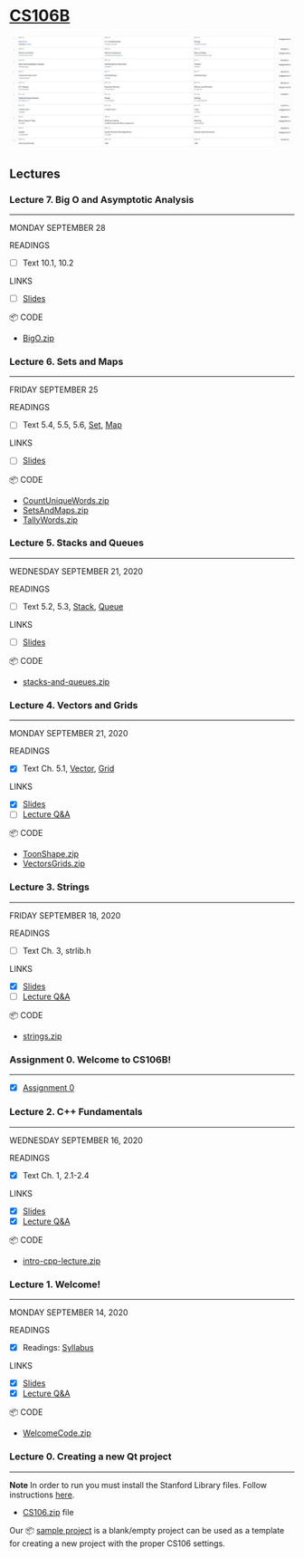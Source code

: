 # [CS106B](http://web.stanford.edu/class/cs106b/)

![Schedule](./images/schedule.png)

## Lectures

### Lecture 7. Big O and Asymptotic Analysis
-----
MONDAY SEPTEMBER 28

READINGS
- [ ] Text 10.1, 10.2

LINKS
- [ ] [Slides](./lectures/lecture_7/slides.pdf)

📦 CODE
* [BigO.zip](./lectures/lecture_7/BigO.zip)


### Lecture 6. Sets and Maps
-----
FRIDAY SEPTEMBER 25

READINGS
- [ ] Text 5.4, 5.5, 5.6, [Set](https://web.stanford.edu/class/cs106b/library/documentation/Set.html), [Map](https://web.stanford.edu/class/cs106b/library/documentation/Map.html)

LINKS
- [ ] [Slides](./lectures/lecture_6/slides.pdf)

📦 CODE
* [CountUniqueWords.zip](./lectures/lecture_6/CountUniqueWords.zip)
* [SetsAndMaps.zip](./lectures/lecture_6/SetsAndMaps.zip)
* [TallyWords.zip](./lectures/lecture_6/TallyWords.zip)

### Lecture 5. Stacks and Queues
-----
WEDNESDAY SEPTEMBER 21, 2020


READINGS
- [ ] Text 5.2, 5.3, [Stack](https://web.stanford.edu/class/cs106b/library/documentation/Stack.html), [Queue](https://web.stanford.edu/class/cs106b/library/documentation/Queue.html)

LINKS
- [ ] [Slides](./lectures/lecture_5/lecture5_slides.pdf)

📦 CODE

* [stacks-and-queues.zip](./lectures/lecture_5/stacks-and-queues.zip)


### Lecture 4. Vectors and Grids
-----
MONDAY SEPTEMBER 21, 2020

READINGS
- [X] Text Ch. 5.1, [Vector](https://web.stanford.edu/dept/cs_edu/cppdoc/Vector-class.html), [Grid](https://web.stanford.edu/dept/cs_edu/cppdoc/Grid-class.html)

LINKS
- [X] [Slides](./lectures/lecture_4/lecture4_slides.pdf)
- [ ] [Lecture Q&A]()

📦 CODE
* [ToonShape.zip](./lectures/lecture_4/ToonShade.zip)
* [VectorsGrids.zip](./lectures/lecture_4/VectorsGrids.zip)

### Lecture 3. Strings
-----
FRIDAY SEPTEMBER 18, 2020

READINGS
- [ ] Text Ch. 3, strlib.h

LINKS
- [X] [Slides](./lectures/lecture_3/lecture3_slides.pdf)
- [ ] [Lecture Q&A]()

📦 CODE
* [strings.zip](./lectures/lecture_3/strings.zip)

### Assignment 0. Welcome to CS106B!
-----
- [X] [Assignment 0](./assignments/assignment_0/)

### Lecture 2. C++ Fundamentals
-----
WEDNESDAY SEPTEMBER 16, 2020

READINGS
- [X] Text Ch. 1, 2.1-2.4

LINKS
- [X] [Slides](./lectures/lecture_2/lecture2_slides.pdf)
- [X] [Lecture Q&A]()

📦 CODE
* [intro-cpp-lecture.zip](./lectures/lecture_2/intro-cpp-lecture.zip)


### Lecture 1. Welcome!
-----
MONDAY SEPTEMBER 14, 2020

READINGS
- [X] Readings: [Syllabus](./lectures/lecture_1/syllabus.md)

LINKS
- [X] [Slides](./lectures/lecture_1/lecture1_slides.pdf)
- [X] [Lecture Q&A](./lectures/lecture_1/lecture-1-qa.md)

📦 CODE
* [WelcomeCode.zip](./lectures/lecture_1/WelcomeCode.zip)


### Lecture 0. Creating a new Qt project
-----
**Note** In order to run you must install the Stanford Library files. Follow instructions [here](http://web.stanford.edu/class/cs106b/qt/install-cs106).

* [CS106.zip](./lectures/lecture_0/CS106.zip) file

Our 📦 [sample project](./lectures/lecture_0/SampleProject.zip) is a blank/empty project can be used as a template for creating a new project with the proper CS106 settings.

